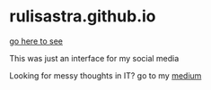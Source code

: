 # rulisastra.github.io
[go here to see](https://rulisastra.github.io/)

This was just an interface for my social media


Looking for messy thoughts in IT? go to my [medium](https://medium.com/@rulisastra) 